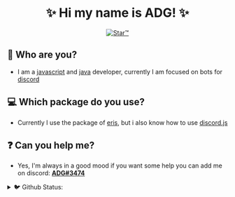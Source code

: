 <h1 align="center">✨ Hi my name is ADG! ✨</h1>

<p align="center">
<a href="https://top.gg/bot/719524114536333342">
    <img src="https://media.discordapp.net/attachments/719978696278278224/790326252745392128/starbanner.jpg?width=803&height=452" alt="Star™" />
</a>
</p>

## 🤔 Who are you?
- I am a [javascript](https://developer.mozilla.org/en-US/docs/Web/JavaScript) and [java](https://www.java.com/pt-BR/) developer, currently I am focused on bots for [discord](https://discord.com/)
## 💻 Which package do you use?
- Currently I use the package of [eris](https://www.npmjs.com/package/eris), but i also know how to use [discord.js](https://www.npmjs.com/package/discord.js)
## ❓ Can you help me?
- Yes, I'm always in a good mood if you want some help you can add me on discord: [**ADG#3474**](https://discord.com/users/717766639260532826)

<details>
<summary>🐦 Github Status:</summary>

<center>
<img src="https://github-readme-stats.vercel.app/api/top-langs/?username=yADGithub&theme=transparent" alt="top-langs">
<img src="https://github-readme-stats.vercel.app/api?username=yADGithub&show_icons=true&theme=transparent" alt="show_icons">
</center>
    
</details>

